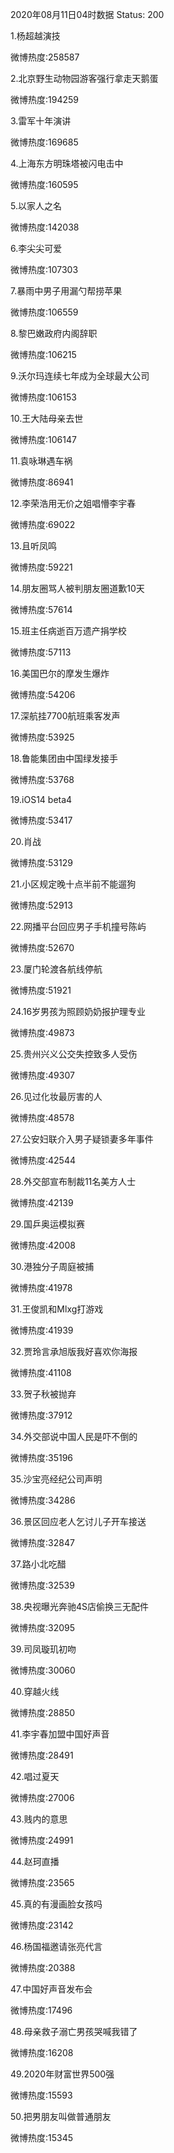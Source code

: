 2020年08月11日04时数据
Status: 200

1.杨超越演技

微博热度:258587

2.北京野生动物园游客强行拿走天鹅蛋

微博热度:194259

3.雷军十年演讲

微博热度:169685

4.上海东方明珠塔被闪电击中

微博热度:160595

5.以家人之名

微博热度:142038

6.李尖尖可爱

微博热度:107303

7.暴雨中男子用漏勺帮捞苹果

微博热度:106559

8.黎巴嫩政府内阁辞职

微博热度:106215

9.沃尔玛连续七年成为全球最大公司

微博热度:106153

10.王大陆母亲去世

微博热度:106147

11.袁咏琳遇车祸

微博热度:86941

12.李荣浩用无价之姐唱懵李宇春

微博热度:69022

13.且听凤鸣

微博热度:59221

14.朋友圈骂人被判朋友圈道歉10天

微博热度:57614

15.班主任病逝百万遗产捐学校

微博热度:57113

16.美国巴尔的摩发生爆炸

微博热度:54206

17.深航挂7700航班乘客发声

微博热度:53925

18.鲁能集团由中国绿发接手

微博热度:53768

19.iOS14 beta4

微博热度:53417

20.肖战

微博热度:53129

21.小区规定晚十点半前不能遛狗

微博热度:52913

22.网播平台回应男子手机撞号陈屿

微博热度:52670

23.厦门轮渡各航线停航

微博热度:51921

24.16岁男孩为照顾奶奶报护理专业

微博热度:49873

25.贵州兴义公交失控致多人受伤

微博热度:49307

26.见过化妆最厉害的人

微博热度:48578

27.公安妇联介入男子疑锁妻多年事件

微博热度:42544

28.外交部宣布制裁11名美方人士

微博热度:42139

29.国乒奥运模拟赛

微博热度:42008

30.港独分子周庭被捕

微博热度:41978

31.王俊凯和Mlxg打游戏

微博热度:41939

32.贾玲言承旭版我好喜欢你海报

微博热度:41108

33.贺子秋被抛弃

微博热度:37912

34.外交部说中国人民是吓不倒的

微博热度:35196

35.沙宝亮经纪公司声明

微博热度:34286

36.景区回应老人乞讨儿子开车接送

微博热度:32847

37.路小北吃醋

微博热度:32539

38.央视曝光奔驰4S店偷换三无配件

微博热度:32095

39.司凤璇玑初吻

微博热度:30060

40.穿越火线

微博热度:28850

41.李宇春加盟中国好声音

微博热度:28491

42.唱过夏天

微博热度:27006

43.贱内的意思

微博热度:24991

44.赵珂直播

微博热度:23565

45.真的有漫画脸女孩吗

微博热度:23142

46.杨国福邀请张亮代言

微博热度:20388

47.中国好声音发布会

微博热度:17496

48.母亲救子溺亡男孩哭喊我错了

微博热度:16208

49.2020年财富世界500强

微博热度:15593

50.把男朋友叫做普通朋友

微博热度:15345

